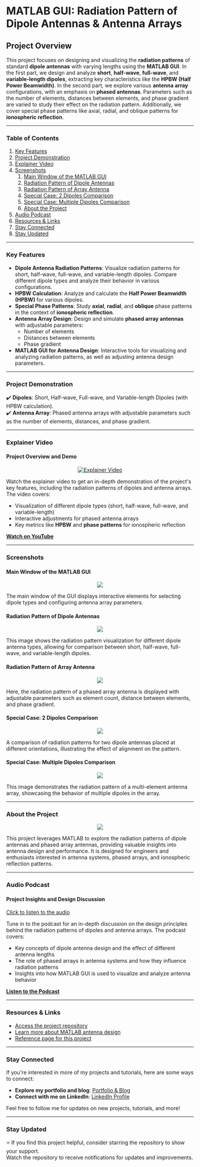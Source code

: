 # MATLAB GUI: Radiation Pattern of Dipole Antennas & Antenna Arrays

## Project Overview
This project focuses on designing and visualizing the **radiation patterns** of standard **dipole antennas** with varying lengths using the **MATLAB GUI**. In the first part, we design and analyze **short**, **half-wave**, **full-wave**, and **variable-length dipoles**, extracting key characteristics like the **HPBW (Half Power Beamwidth)**. In the second part, we explore various **antenna array** configurations, with an emphasis on **phased antennas**. Parameters such as the number of elements, distances between elements, and phase gradient are varied to study their effect on the radiation pattern. Additionally, we cover special phase patterns like axial, radial, and oblique patterns for **ionospheric reflection**.

---

### **Table of Contents**
1. [Key Features](#key-features)
2. [Project Demonstration](#project-demonstration)
3. [Explainer Video](#explainer-video)
4. [Screenshots](#screenshots)
   1. [Main Window of the MATLAB GUI](#main-window-of-the-matlab-gui)
   2. [Radiation Pattern of Dipole Antennas](#radiation-pattern-of-dipole-antennas)
   3. [Radiation Pattern of Array Antenna](#radiation-pattern-of-array-antenna)
   4. [Special Case: 2 Dipoles Comparison](#special-case-2-dipoles-comparison)
   5. [Special Case: Multiple Dipoles Comparison](#special-case-multiple-dipoles-comparison)
   6. [About the Project](#about-the-project)
7. [Audio Podcast](#audio-podcast)
8. [Resources & Links](#resources--links)
9. [Stay Connected](#stay-connected)
10. [Stay Updated](#stay-updated)

---

### **Key Features**
- **Dipole Antenna Radiation Patterns**: Visualize radiation patterns for short, half-wave, full-wave, and variable-length dipoles. Compare different dipole types and analyze their behavior in various configurations.
- **HPBW Calculation**: Analyze and calculate the **Half Power Beamwidth (HPBW)** for various dipoles.
- **Special Phase Patterns**: Study **axial**, **radial**, and **oblique** phase patterns in the context of **ionospheric reflection**.
- **Antenna Array Design**: Design and simulate **phased array antennas** with adjustable parameters:
  - Number of elements
  - Distances between elements
  - Phase gradient
- **MATLAB GUI for Antenna Design**: Interactive tools for visualizing and analyzing radiation patterns, as well as adjusting antenna design parameters.

---

### **Project Demonstration**
✔️ **Dipoles**: Short, Half-wave, Full-wave, and Variable-length Dipoles (with HPBW calculation).  
✔️ **Antenna Array**: Phased antenna arrays with adjustable parameters such as the number of elements, distances, and phase gradient.

---

### Explainer Video

#### Project Overview and Demo
<p align="center">
<a href="https://www.youtube.com/watch?v=FCVu-16SsCk">
<img border="0" alt="Explainer Video" src="https://img.youtube.com/vi/FCVu-16SsCk/0.jpg">
</a>
</p>

Watch the explainer video to get an in-depth demonstration of the project's key features, including the radiation patterns of dipoles and antenna arrays. The video covers:
- Visualization of different dipole types (short, half-wave, full-wave, and variable-length)
- Interactive adjustments for phased antenna arrays
- Key metrics like **HPBW** and **phase patterns** for ionospheric reflection

**[Watch on YouTube](https://www.youtube.com/watch?v=FCVu-16SsCk)**

---

### **Screenshots**

#### Main Window of the MATLAB GUI
<p align="center"><img src="https://user-images.githubusercontent.com/52040368/169894000-4abe2abb-655f-4b38-b7e3-e65204731a7b.png"></p>
The main window of the GUI displays interactive elements for selecting dipole types and configuring antenna array parameters.

#### Radiation Pattern of Dipole Antennas
<p align="center"><img src="https://user-images.githubusercontent.com/52040368/169894006-f591f7a2-0d97-4f64-953e-57500a607774.png"></p>
This image shows the radiation pattern visualization for different dipole antenna types, allowing for comparison between short, half-wave, full-wave, and variable-length dipoles.

#### Radiation Pattern of Array Antenna
<p align="center"><img src="https://user-images.githubusercontent.com/52040368/169894011-e6ed4132-50be-4fc9-8df9-3025de06ffd9.png"></p>
Here, the radiation pattern of a phased array antenna is displayed with adjustable parameters such as element count, distance between elements, and phase gradient.

#### Special Case: 2 Dipoles Comparison
<p align="center"><img src="https://user-images.githubusercontent.com/52040368/169894016-81c0c984-77a7-438a-86e1-7d88451aee20.png"></p>
A comparison of radiation patterns for two dipole antennas placed at different orientations, illustrating the effect of alignment on the pattern.

#### Special Case: Multiple Dipoles Comparison
<p align="center"><img src="https://user-images.githubusercontent.com/52040368/169894018-e4c2b14e-0ae2-4413-bfab-30b2bc6fafc8.png"></p>
This image demonstrates the radiation pattern of a multi-element antenna array, showcasing the behavior of multiple dipoles in the array.

---

### **About the Project**
<p align="center">
<img src="https://user-images.githubusercontent.com/52040368/169894012-6a7b776e-e7ed-46af-b124-f7b128c26759.png">
</p>

This project leverages MATLAB to explore the radiation patterns of dipole antennas and phased array antennas, providing valuable insights into antenna design and performance. It is designed for engineers and enthusiasts interested in antenna systems, phased arrays, and ionospheric reflection patterns.

---

### **Audio Podcast**

#### Project Insights and Design Discussion
[Click to listen to the audio](Matlab-GUI-Antenna-Design.wav)

Tune in to the podcast for an in-depth discussion on the design principles behind the radiation patterns of dipoles and antenna arrays. The podcast covers:
- Key concepts of dipole antenna design and the effect of different antenna lengths
- The role of phased arrays in antenna systems and how they influence radiation patterns
- Insights into how MATLAB GUI is used to visualize and analyze antenna behavior

**[Listen to the Podcast](Matlab-GUI-Antenna-Design.wav)**

---

### **Resources & Links**
- [Access the project repository](https://salhina.github.io/Matlab-Gui-Radiation-pattern-Dipole-Antenna-Array/)
- [Learn more about MATLAB antenna design](http://nabilsalhicv.me.ht/matlab-gui-designing-antennas/)
- [Reference page for this project](https://sites.google.com/view/nabilsalhi/projects/project-2-matlab)

---

### **Stay Connected**
If you're interested in more of my projects and tutorials, here are some ways to connect:
- **Explore my portfolio and blog**: [Portfolio & Blog](https://salhina.github.io/)
- **Connect with me on LinkedIn**: [LinkedIn Profile](https://www.linkedin.com/in/salhi-nabil)

Feel free to follow me for updates on new projects, tutorials, and more!

---

### **Stay Updated** 
⭐ If you find this project helpful, consider starring the repository to show your support.  
Watch the repository to receive notifications for updates and improvements.

